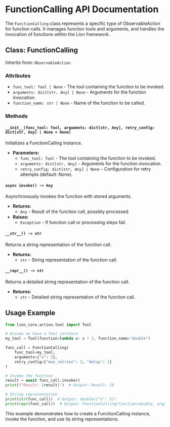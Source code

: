 # FunctionCalling API Documentation

The `FunctionCalling` class represents a specific type of ObservableAction for function calls. It manages function tools and arguments, and handles the invocation of functions within the Lion framework.

## Class: FunctionCalling

Inherits from: `ObservableAction`

### Attributes

- `func_tool: Tool | None` - The tool containing the function to be invoked.
- `arguments: dict[str, Any] | None` - Arguments for the function invocation.
- `function_name: str | None` - Name of the function to be called.

### Methods

#### `__init__(func_tool: Tool, arguments: dict[str, Any], retry_config: dict[str, Any] | None = None)`

Initializes a FunctionCalling instance.

- **Parameters:**
  - `func_tool: Tool` - The tool containing the function to be invoked.
  - `arguments: dict[str, Any]` - Arguments for the function invocation.
  - `retry_config: dict[str, Any] | None` - Configuration for retry attempts (default: None).

#### `async invoke() -> Any`

Asynchronously invokes the function with stored arguments.

- **Returns:**
  - `Any` - Result of the function call, possibly processed.
- **Raises:**
  - `Exception` - If function call or processing steps fail.

#### `__str__() -> str`

Returns a string representation of the function call.

- **Returns:**
  - `str` - String representation of the function call.

#### `__repr__() -> str`

Returns a detailed string representation of the function call.

- **Returns:**
  - `str` - Detailed string representation of the function call.

## Usage Example

```python
from lion_core.action.tool import Tool

# Assume we have a Tool instance
my_tool = Tool(function=lambda x: x * 2, function_name="double")

func_call = FunctionCalling(
    func_tool=my_tool,
    arguments={"x": 5},
    retry_config={"max_retries": 3, "delay": 1}
)

# Invoke the function
result = await func_call.invoke()
print(f"Result: {result}")  # Output: Result: 10

# String representation
print(str(func_call))  # Output: double({"x": 5})
print(repr(func_call))  # Output: FunctionCalling(function=double, arguments={"x": 5})
```

This example demonstrates how to create a FunctionCalling instance, invoke the function, and use its string representations.
